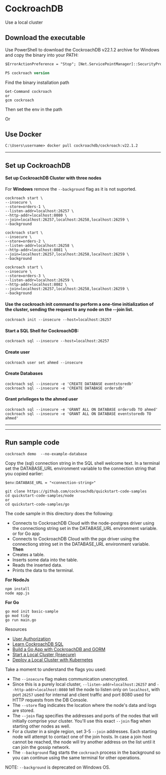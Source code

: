 # CockroachDB
Use a local cluster
## Download the executable

Use PowerShell to download the CockroachDB v22.1.2 archive for Windows and copy the binary into your PATH:
```ps
$ErrorActionPreference = "Stop"; [Net.ServicePointManager]::SecurityProtocol = [Net.SecurityProtocolType]::Tls12;$ProgressPreference = 'SilentlyContinue'; $null = New-Item -Type Directory -Force $env:appdata/cockroach; Invoke-WebRequest -Uri https://binaries.cockroachdb.com/cockroach-v22.1.2.windows-6.2-amd64.zip -OutFile cockroach.zip; Expand-Archive -Force -Path cockroach.zip; Copy-Item -Force "cockroach/cockroach-v22.1.2.windows-6.2-amd64/cockroach.exe" -Destination $env:appdata/cockroach; $Env:PATH += ";$env:appdata/cockroach"

```
```ps
PS cockroach version
```

Find the binary installation path
```
Get-Command cockroach
or
gcm cockroach
```
Then set the env in the path

 Or 
 ## Use Docker
 ```
 C:\Users\username> docker pull cockroachdb/cockroach:v22.1.2
 ```
 

----------------------------------------------------------------------------

## Set up CockroachDB 

#### Set up CockroachDB  Cluster with three nodes

For **Windows** remove the `--background` flag as it is not suported.

```
cockroach start \
--insecure \
--store=orders-1 \
--listen-addr=localhost:26257 \
--http-addr=localhost:8080 \
--join=localhost:26257,localhost:26258,localhost:26259 \
--background
```

```
cockroach start \
--insecure \
--store=orders-2 \
--listen-addr=localhost:26258 \
--http-addr=localhost:8081 \
--join=localhost:26257,localhost:26258,localhost:26259 \
--background
```
```
cockroach start \
--insecure \
--store=orders-3 \
--listen-addr=localhost:26259 \
--http-addr=localhost:8082 \
--join=localhost:26257,localhost:26258,localhost:26259 \
--background
```

#### Use the cockroach init command to perform a one-time initialization of the cluster, sending the request to any node on the --join list.
```
cockroach init --insecure --host=localhost:26257
```

#### Start a SQL Shell for CockroachDB:
```
cockroach sql --insecure --host=localhost:26257
```

#### Create user
```
cockroach user set ahmed --insecure
```

#### Create Databases
```
cockroach sql --insecure -e 'CREATE DATABASE eventstoredb'
cockroach sql --insecure -e 'CREATE DATABASE ordersdb'
```

#### Grant privileges to the ahmed user
```
cockroach sql --insecure -e 'GRANT ALL ON DATABASE ordersdb TO ahmed'
cockroach sql --insecure -e 'GRANT ALL ON DATABASE eventstoredb TO ahmed'
```
---------------------------------------------------
----------------------------------------------------
## Run sample code

```
cockroach demo  --no-example-database
```
Copy the (sql) connection string in the SQL shell welcome text.
In a terminal set the DATABASE_URL environment variable to the connection string that you copied earlier:
```
$env:DATABASE_URL = "<connection-string>"
```
```
git clone https://github.com/cockroachdb/quickstart-code-samples
cd quickstart-code-samples/node
or
cd quickstart-code-samples/go
```
The code sample in this directory does the following:

- Connects to CockroachDB Cloud with the node-postgres driver using the connectiong string set in the DATABASE_URL environment variable.
or for Go app
- Connects to CockroachDB Cloud with the pgx driver using the connectiong string set in the DATABASE_URL environment variable.
**Then**
- Creates a table.
- Inserts some data into the table.
- Reads the inserted data.
- Prints the data to the terminal.

**For NodeJs**
```
npm install
node app.js
```
**For Go**
```
go mod init basic-sample
go mod tidy
go run main.go
```
Resources
- [User Authorization](https://www.cockroachlabs.com/docs/cockroachcloud/user-authorization?filters=client)
- [Learn CockroachDB SQL](https://www.cockroachlabs.com/docs/cockroachcloud/learn-cockroachdb-sql)
- [Build a Go App with CockroachDB and GORM](https://www.cockroachlabs.com/docs/v22.1/build-a-go-app-with-cockroachdb-gorm?filters=local)
- [Start a Local Cluster (Insecure)](https://www.cockroachlabs.com/docs/v22.1/start-a-local-cluster)
- [Deploy a Local Cluster with Kubernetes](https://www.cockroachlabs.com/docs/v22.1/orchestrate-a-local-cluster-with-kubernetes?filters=helm)

Take a moment to understand the flags you used:

- The `--insecure` flag makes communication unencrypted.
- Since this is a purely local cluster, `--listen-addr=localhost:26257` and `--http-addr=localhost:8080` tell the node to listen only on `localhost`, with port `26257` used for internal and client traffic and port 8080 used for HTTP requests from the DB Console.
- The `--store` flag indicates the location where the node's data and logs are stored.
- The `--join` flag specifies the addresses and ports of the nodes that will initially comprise your cluster. You'll use this exact `--join` flag when starting other nodes as well.
- For a cluster in a single region, set 3-5 `--join` addresses. Each starting node will attempt to contact one of the join hosts. In case a join host cannot be reached, the node will try another address on the list until it can join the gossip network.
- The `--background` flag starts the `cockroach` process in the background so you can continue using the same terminal for other operations.

NOTE: `--background` is deprecated on Windows OS.
